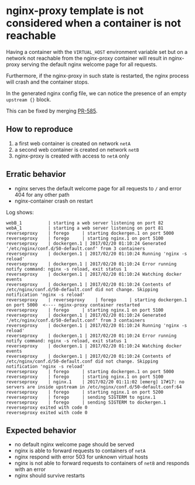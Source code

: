 # nginx-proxy template is not considered when a container is not reachable

Having a container with the `VIRTUAL_HOST` environment variable set but on a network not reachable from the nginx-proxy container will result in nginx-proxy serving the default nginx welcome page for all requests.

Furthermore, if the nginx-proxy in such state is restarted, the nginx process will crash and the container stops.

In the generated nginx config file, we can notice the presence of an empty `upstream {}` block.

This can be fixed by merging [PR-585](https://github.com/nginx-proxy/nginx-proxy/pull/585).

## How to reproduce

1. a first web container is created on network `netA`
1. a second web container is created on network `netB`
1. nginx-proxy is created with access to `netA` only


## Erratic behavior

- nginx serves the default welcome page for all requests to `/` and error 404 for any other path
- nginx-container crash on restart

Log shows:

```
webB_1          | starting a web server listening on port 82
webA_1          | starting a web server listening on port 81
reverseproxy    | forego     | starting dockergen.1 on port 5000
reverseproxy    | forego     | starting nginx.1 on port 5100
reverseproxy    | dockergen.1 | 2017/02/20 01:10:24 Generated '/etc/nginx/conf.d/50-default.conf' from 3 containers
reverseproxy    | dockergen.1 | 2017/02/20 01:10:24 Running 'nginx -s reload'
reverseproxy    | dockergen.1 | 2017/02/20 01:10:24 Error running notify command: nginx -s reload, exit status 1
reverseproxy    | dockergen.1 | 2017/02/20 01:10:24 Watching docker events
reverseproxy    | dockergen.1 | 2017/02/20 01:10:24 Contents of /etc/nginx/conf.d/50-default.conf did not change. Skipping notification 'nginx -s reload'
reverseproxy    | reverseproxy    | forego     | starting dockergen.1 on port 5000  <---- nginx-proxy container restarted
reverseproxy    | forego     | starting nginx.1 on port 5100
reverseproxy    | dockergen.1 | 2017/02/20 01:10:24 Generated '/etc/nginx/conf.d/50-default.conf' from 3 containers
reverseproxy    | dockergen.1 | 2017/02/20 01:10:24 Running 'nginx -s reload'
reverseproxy    | dockergen.1 | 2017/02/20 01:10:24 Error running notify command: nginx -s reload, exit status 1
reverseproxy    | dockergen.1 | 2017/02/20 01:10:24 Watching docker events
reverseproxy    | dockergen.1 | 2017/02/20 01:10:24 Contents of /etc/nginx/conf.d/50-default.conf did not change. Skipping notification 'nginx -s reload'
reverseproxy    | forego     | starting dockergen.1 on port 5000
reverseproxy    | forego     | starting nginx.1 on port 5100
reverseproxy    | nginx.1    | 2017/02/20 01:11:02 [emerg] 17#17: no servers are inside upstream in /etc/nginx/conf.d/50-default.conf:64
reverseproxy    | forego     | starting nginx.1 on port 5200
reverseproxy    | forego     | sending SIGTERM to nginx.1
reverseproxy    | forego     | sending SIGTERM to dockergen.1
reverseproxy exited with code 0
reverseproxy exited with code 0

```

## Expected behavior

- no default nginx welcome page should be served
- nginx is able to forward requests to containers of `netA`
- nginx respond with error 503 for unknown virtual hosts
- nginx is not able to forward requests to containers of `netB` and responds with an error
- nginx should survive restarts
